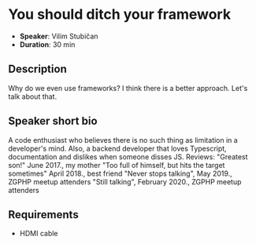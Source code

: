 # You should ditch your framework

- __Speaker__: Vilim Stubičan
- __Duration__: 30 min

## Description

Why do we even use frameworks? I think there is a better approach. Let's talk about that.

## Speaker short bio

A code enthusiast who believes there is no such thing as limitation in a developer's mind. Also, a backend developer that loves Typescript, documentation and dislikes when someone disses JS.
Reviews:
"Greatest son!" June 2017., my mother
"Too full of himself, but hits the target sometimes" April 2018., best friend
"Never stops talking", May 2019., ZGPHP meetup attenders
"Still talking", February 2020., ZGPHP meetup attenders

## Requirements
- HDMI cable
